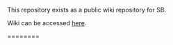 This repository exists as a public wiki repository for SB.

Wiki can be accessed [here](https://github.com/securebroadcast/external/wiki/_pages).

========
